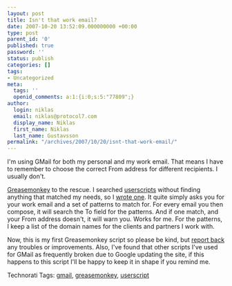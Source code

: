 ```yaml
---
layout: post
title: Isn't that work email?
date: 2007-10-20 13:52:09.000000000 +00:00
type: post
parent_id: '0'
published: true
password: ''
status: publish
categories: []
tags:
- Uncategorized
meta:
  tags: ''
  openid_comments: a:1:{i:0;s:5:"77809";}
author:
  login: niklas
  email: niklas@protocol7.com
  display_name: Niklas
  first_name: Niklas
  last_name: Gustavsson
permalink: "/archives/2007/10/20/isnt-that-work-email/"
---
```

I'm using GMail for both my personal and my work email. That means I have to remember to choose the correct From address for different recipients. I usually don't.

[Greasemonkey](https://addons.mozilla.org/en-US/firefox/addon/748) to the rescue. I searched [userscripts](http://userscripts.org/) without finding anything that matched my needs, so I [wrote one](http://userscripts.org/scripts/show/13143). It quite simply asks you for your work email and a set of patterns to match for. For every email you then compose, it will search the To field for the patterns. And if one match, and your From address doesn't, it will warn you. Works for me. For the patterns, I keep a list of the domain names for the clients and partners I work with.

Now, this is my first Greasemonkey script so please be kind, but [report back](mailto:niklas@protocol7.com) any troubles or improvements. Also, I've found that other scripts I've used for GMail as frequently broken due to Google updating the site, if this happens to this script I'll be happy to keep it in shape if you remind me.

Technorati Tags: [gmail](http://technorati.com/tag/gmail), [greasemonkey](http://technorati.com/tag/greasemonkey), [userscript](http://technorati.com/tag/userscript)

